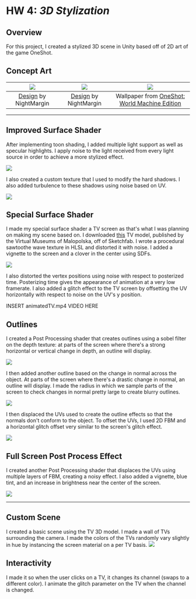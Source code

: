# HW 4: *3D Stylization*

## Overview

For this project, I created a stylized 3D scene in Unity based off of 2D art of the game OneShot.

## Concept Art

| ![](ShowcaseMedia/reference1.webp) | ![](ShowcaseMedia/reference2.png) | ![](ShowcaseMedia/reference3.png) |
|:--:|:--:|:--:|
| [Design](https://www.fangamer.com/products/oneshot-hoodie-world-machine) by NightMargin | [Design](https://www.fangamer.com/products/oneshot-hoodie-world-machine) by NightMargin | Wallpaper from [OneShot: World Machine Edition](https://store.steampowered.com/app/2915460/OneShot_World_Machine_Edition/) |



---
## Improved Surface Shader

After implementing toon shading, I added multiple light support as well as specular highlights.  I apply noise to the light received from every light source in order to achieve a more stylized effect.

![](ShowcaseMedia/multipleLightSupport.png)

I also created a custom texture that I used to modify the hard shadows.  I also added turbulence to these shadows using noise based on UV.

![](ShowcaseMedia/customShadows.png)

## Special Surface Shader

I made my special surface shader a TV screen as that's what I was planning on making my scene based on.  I downloaded [this](https://sketchfab.com/3d-models/black-and-white-belweder-ot-1782-tv-set-5c2be264f3ce4e11ac9387505e0bcea0) TV model, published by the Virtual Museums of Malopolska, off of Sketchfab.  I wrote a procedural sawtoothe wave texture in HLSL and distorted it with noise.  I added a vignette to the screen and a clover in the center using SDFs.

![](ShowcaseMedia/tvScreen.png)

I also distorted the vertex positions using noise with respect to posterized time.  Posterizing time gives the appearance of animation at a very low framerate.  I also added a glitch effect to the TV screen by offsetting the UV horizontally with respect to noise on the UV's y position.

INSERT animatedTV.mp4 VIDEO HERE

## Outlines
I created a Post Processing shader that creates outlines using a sobel filter on the depth texture: at parts of the screen where there's a strong horizontal or vertical change in depth, an outline will display.

![](ShowcaseMedia/sobelOutlines.png)

I then added another outline based on the change in normal across the object.  At parts of the screen where there's a drastic change in normal, an outline will display.  I made the radius in which we sample parts of the screen to check changes in normal pretty large to create blurry outlines.

![](ShowcaseMedia/sobelAndNormalOutlines.png)

I then displaced the UVs used to create the outline effects so that the normals don't conform to the object.  To offset the UVs, I used 2D FBM and a horizontal glitch offset very similar to the screen's glitch effect.

![](ShowcaseMedia/noisyOutlines.png)

## Full Screen Post Process Effect
I created another Post Processing shader that displaces the UVs using multiple layers of FBM, creating a noisy effect.  I also added a vignette, blue tint, and an increase in brightness near the center of the screen.

![](ShowcaseMedia/postprocessShader.png)

---
## Custom Scene
I created a basic scene using the TV 3D model.  I made a wall of TVs surrounding the camera.  I made the colors of the TVs randomly vary slightly in hue by instancing the screen material on a per TV basis.
![](ShowcaseMedia/tvWallHueVary.png)

## Interactivity

I made it so when the user clicks on a TV, it changes its channel (swaps to a different color).  I animate the glitch parameter on the TV when the channel is changed.
